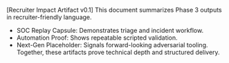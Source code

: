[Recruiter Impact Artifact v0.1]
This document summarizes Phase 3 outputs in recruiter-friendly language.
- SOC Replay Capsule: Demonstrates triage and incident workflow.
- Automation Proof: Shows repeatable scripted validation.
- Next-Gen Placeholder: Signals forward-looking adversarial tooling.
Together, these artifacts prove technical depth and structured delivery.
